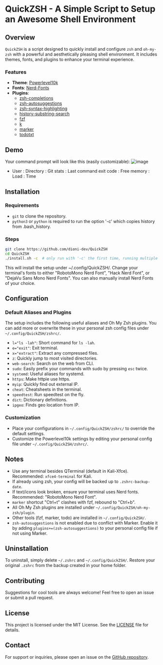 # QuickZSH - A Simple Script to Setup an Awesome Shell Environment

## Overview
`QuickZSH` is a script designed to quickly install and configure `zsh` and `oh-my-zsh` with a powerful and aesthetically pleasing shell environment. It includes themes, fonts, and plugins to enhance your terminal experience.

### Features
- **Theme**: [Powerlevel10k](https://github.com/romkatv/powerlevel10k)
- **Fonts**: [Nerd-Fonts](https://github.com/ryanoasis/nerd-fonts)
- **Plugins**:
  - [zsh-completions](https://github.com/zsh-users/zsh-completions)
  - [zsh-autosuggestions](https://github.com/zsh-users/zsh-autosuggestions)
  - [zsh-syntax-highlighting](https://github.com/zsh-users/zsh-syntax-highlighting)
  - [history-substring-search](https://github.com/zsh-users/zsh-history-substring-search)
  - [fzf](https://github.com/junegunn/fzf)
  - [k](https://github.com/supercrabtree/k)
  - [marker](https://github.com/pindexis/marker)
  - [todotxt](https://github.com/todotxt/todo.txt-cli)

## Demo
Your command prompt will look like this (easily customizable):
![image](https://github.com/dioni-dev/QuickZSH/assets/58851263/29ef0753-7ef7-4f6b-867f-5a51711768be)

- User : Directory : Git stats : Last command exit code : Free memory : Load : Time


## Installation
### Requirements
- `git` to clone the repository.
- `python3` or `python` is required to run the option '-c' which copies history from .bash_history.

### Steps
```bash
git clone https://github.com/dioni-dev/QuickZSH
cd QuickZSH
./install.sh -c  # only run with '-c' the first time, running multiple times will duplicate history entries
```

This will install the setup under ~/.config/QuickZSH/. Change your terminal's fonts to either "RobotoMono Nerd Font", "Hack Nerd Font", or "DejaVu Sans Mono Nerd Fonts". You can also manually install Nerd Fonts of your choice.


## Configuration
### Default Aliases and Plugins
The setup includes the following useful aliases and Oh My Zsh plugins. You can add more or overwrite these in your personal zsh config files under `~/.config/QuickZSH/zshrc/`.

- `l="ls -lah"`: Short command for `ls -lah`.
- `e="exit"`: Exit terminal.
- `x="extract"`: Extract any compressed files.
- `z`: Quickly jump to most visited directories.
- `web-search`: Search on the web from CLI.
- `sudo`: Easily prefix your commands with sudo by pressing `esc` twice.
- `systemd`: Useful aliases for systemd.
- `https`: Make httpie use https.
- `myip`: Quickly find out external IP.
- `cheat`: Cheatsheets in the terminal.
- `speedtest`: Run speedtest on the fly.
- `dict`: Dictionary definitions.
- `ipgeo`: Finds geo location from IP.

### Customization
- Place your configurations in `~/.config/QuickZSH/zshrc/` to override the default settings.
- Customize the Powerlevel10k settings by editing your personal config file under `~/.config/QuickZSH/zshrc/`.

## Notes
- Use any terminal besides QTerminal (default in Kali-Xfce). Recommended: `xfce4-terminal` for Kali.
- If already using zsh, your config will be backed up to `.zshrc-backup-date`.
- If text/icons look broken, ensure your terminal uses Nerd fonts. Recommended: "RobotoMono Nerd Font".
- `marker` shortcut "Ctrl+t" clashes with fzf, rebound to "Ctrl+b".
- All Oh My Zsh plugins are installed under `~/.config/QuickZSH/oh-my-zsh/plugin`.
- Other tools (fzf, marker, todo) are installed in `~/.config/QuickZSH/`.
- `zsh-autosuggestions` is not enabled due to conflict with Marker. Enable it by adding `plugins+=(zsh-autosuggestions)` to your personal config file if not using Marker.


## Uninstallation
To uninstall, simply delete `~/.zshrc` and `~/.config/QuickZSH/`. Restore your original `.zshrc` from the backup created in your home folder.

## Contributing
Suggestions for cool tools are always welcome! Feel free to open an issue or submit a pull request.

## License
This project is licensed under the MIT License. See the [LICENSE](LICENSE) file for details.

## Contact
For support or inquiries, please open an issue on the [GitHub repository](https://github.com/dioni-dev/QuickZSH).
